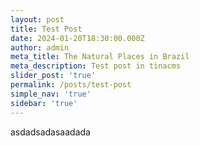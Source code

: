 ```yaml
---
layout: post
title: Test Post
date: 2024-01-20T18:30:00.000Z
author: admin
meta_title: The Natural Places in Brazil
meta_description: Test post in tinacms
slider_post: 'true'
permalink: /posts/test-post
simple_nav: 'true'
sidebar: 'true'
---
```


asdadsadasaadada
